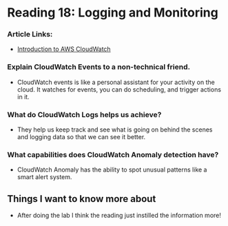 # Reading 18: Logging and Monitoring 

### Article Links:
- [Introduction to AWS CloudWatch](https://www.citrusconsulting.com/introduction-to-aws-cloudwatch/)

### Explain CloudWatch Events to a non-technical friend.
- CloudWatch events is like a personal assistant for your activity on the cloud. It watches for events, you can do scheduling, and trigger actions in it. 
### What do CloudWatch Logs helps us achieve?
- They help us keep track and see what is going on behind the scenes and logging data so that we can see it better. 
### What capabilities does CloudWatch Anomaly detection have?
- CloudWatch Anomaly has the ability to spot unusual patterns like a smart alert system. 

## Things I want to know more about
- After doing the lab I think the reading just instilled the information more!